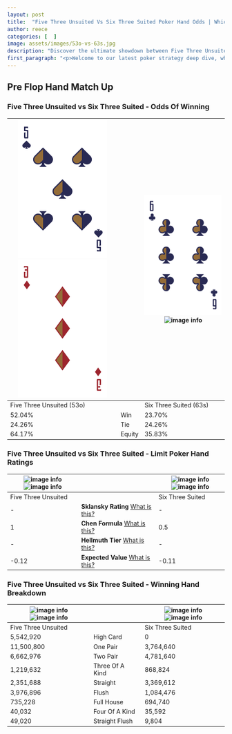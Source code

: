 ```yaml
---
layout: post
title:  "Five Three Unsuited Vs Six Three Suited Poker Hand Odds | Which Is The Better Hand In Poker? A Complete Guide"
author: reece
categories: [  ]
image: assets/images/53o-vs-63s.jpg
description: "Discover the ultimate showdown between Five Three Unsuited and Six Three Suited in poker! Uncover the odds, strategies, and scenarios where one hand triumphs over the other. Get ready to up your poker game with this thrilling analysis."
first_paragraph: "<p>Welcome to our latest poker strategy deep dive, where we're pitting two distinct hands against each other in a high-stakes showdown: Five Three Unsuited vs Six Three Suited.</p><p>In the dynamic world of poker, every decision counts, and knowing which hand holds the upper hand is key to your success at the table.</p><p>In this article, we'll dissect these two hands, explore the scenarios where one dominates the other, and equip you with the knowledge to make strategic choices that can tip the odds in your favor.</p><p>Get ready to unravel the intriguing dynamics of these poker hands and elevate your game to new heights.</p>"
---
```




[comment]: # (sp0)

## Pre Flop Hand Match Up

<div class="table hand-ratings" markdown="1"> 



### Five Three Unsuited vs Six Three Suited - Odds Of Winning


    
| ![image info](assets/images/hand1/5.png) ![image info](assets/images/hand1/3o.png) |  | ![image info](assets/images/hand2/6.png) ![image info](assets/images/hand2/3s.png) |
| -------- | -------- | -------- |
| Five Three Unsuited (53o) |  | Six Three Suited (63s) |
| 52.04% | Win | 23.70% |
| 24.26% | Tie | 24.26% |
| 64.17% | Equity | 35.83% |




[comment]: # (sp1)



### Five Three Unsuited vs Six Three Suited - Limit Poker Hand Ratings


    
| ![image info](https://www.riverpairs.com/assets/images/hand1/5.png) ![image info](https://www.riverpairs.com/assets/images/hand1/3o.png) |  | ![image info](https://www.riverpairs.com/assets/images/hand2/6.png) ![image info](https://www.riverpairs.com/assets/images/hand2/3s.png) |
| -------- | -------- | -------- |
| Five Three Unsuited |  | Six Three Suited |
| - | **Sklansky Rating** [What is this?](/sklansky-rating-explained) | - |
| 1 | **Chen Formula** [What is this?](/chen-formula-explained) | 0.5 |
| - | **Hellmuth Tier** [What is this?](/Hellmuth-tier-explained) | - |
| -0.12 | **Expected Value** [What is this?](/expected-value-explained) | -0.11 |




[comment]: # (sp2)



### Five Three Unsuited vs Six Three Suited - Winning Hand Breakdown


    
| ![image info](https://www.riverpairs.com/assets/images/hand1/5.png) ![image info](https://www.riverpairs.com/assets/images/hand1/3o.png) |  | ![image info](https://www.riverpairs.com/assets/images/hand2/6.png) ![image info](https://www.riverpairs.com/assets/images/hand2/3s.png) |
| -------- | -------- | -------- |
| Five Three Unsuited |  | Six Three Suited |
| 5,542,920 | High Card | 0 |
| 11,500,800 | One Pair | 3,764,640 |
| 6,662,976 | Two Pair | 4,781,640 |
| 1,219,632 | Three Of A Kind | 868,824 |
| 2,351,688 | Straight | 3,369,612 |
| 3,976,896 | Flush | 1,084,476 |
| 735,228 | Full House | 694,740 |
| 40,032 | Four Of A Kind | 35,592 |
| 49,020 | Straight Flush | 9,804 |




[comment]: # (sp3)



</div>

[comment]: # (sp4)



[comment]: # (sp5)

